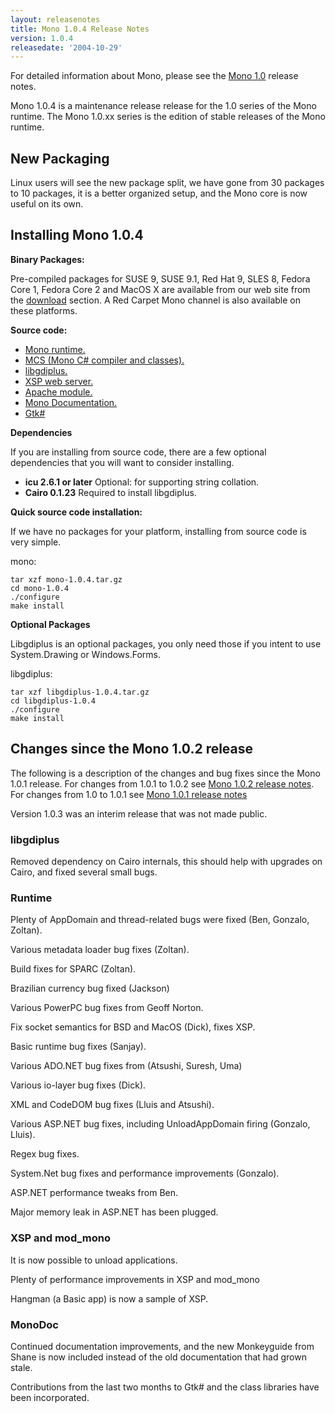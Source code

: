 ```yaml
---
layout: releasenotes
title: Mono 1.0.4 Release Notes
version: 1.0.4
releasedate: '2004-10-29'
---
```


For detailed information about Mono, please see the [Mono 1.0](http://www.go-mono.com/archive/1.0/) release notes.

Mono 1.0.4 is a maintenance release release for the 1.0 series of the Mono runtime. The Mono 1.0.xx series is the edition of stable releases of the Mono runtime.

New Packaging
-------------

Linux users will see the new package split, we have gone from 30 packages to 10 packages, it is a better organized setup, and the Mono core is now useful on its own.

Installing Mono 1.0.4
---------------------

**Binary Packages:**

Pre-compiled packages for SUSE 9, SUSE 9.1, Red Hat 9, SLES 8, Fedora Core 1, Fedora Core 2 and MacOS X are available from our web site from the [download](http://www.mono-project.com/download/) section. A Red Carpet Mono channel is also available on these platforms.

**Source code:**

-   [Mono runtime.](http://www.go-mono.com/archive/1.0.4/mono-1.0.4.tar.gz)
-   [MCS (Mono C# compiler and classes).](http://www.go-mono.com/archive/1.0.4/mcs-1.0.4.tar.gz)
-   [libgdiplus.](http://www.go-mono.com/archive/1.0.4/libgdiplus-1.0.4.tar.gz)
-   [XSP web server.](http://www.go-mono.com/archive/1.0.4/xsp-1.0.4.tar.gz)
-   [Apache module.](http://www.go-mono.com/archive/1.0.4/mod_mono-1.0.4.tar.gz)
-   [Mono Documentation.](http://www.go-mono.com/archive/1.0.4/monodoc-1.0.4.tar.gz)
-   [Gtk#](http://www.go-mono.com/archive/1.0.4/gtk-sharp-1.0.4.tar.gz)

**Dependencies**

If you are installing from source code, there are a few optional dependencies that you will want to consider installing.

- **icu 2.6.1 or later** Optional: for supporting string collation.
- **Cairo 0.1.23** Required to install libgdiplus.

**Quick source code installation:**

If we have no packages for your platform, installing from source code is very simple.

mono:

``` shell
tar xzf mono-1.0.4.tar.gz
cd mono-1.0.4
./configure
make install
```

**Optional Packages**

Libgdiplus is an optional packages, you only need those if you intent to use System.Drawing or Windows.Forms.

libgdiplus:

``` shell
tar xzf libgdiplus-1.0.4.tar.gz
cd libgdiplus-1.0.4
./configure
make install
```

Changes since the Mono 1.0.2 release
------------------------------------

The following is a description of the changes and bug fixes since the Mono 1.0.1 release. For changes from 1.0.1 to 1.0.2 see [Mono 1.0.2 release notes](http://www.go-mono.com/archive/1.0.2/). For changes from 1.0 to 1.0.1 see [Mono 1.0.1 release notes](http://www.go-mono.com/archive/1.0.1)

Version 1.0.3 was an interim release that was not made public.

### libgdiplus

Removed dependency on Cairo internals, this should help with upgrades on Cairo, and fixed several small bugs.

### Runtime

Plenty of AppDomain and thread-related bugs were fixed (Ben, Gonzalo, Zoltan).

Various metadata loader bug fixes (Zoltan).

Build fixes for SPARC (Zoltan).

Brazilian currency bug fixed (Jackson)

Various PowerPC bug fixes from Geoff Norton.

Fix socket semantics for BSD and MacOS (Dick), fixes XSP.

Basic runtime bug fixes (Sanjay).

Various ADO.NET bug fixes from (Atsushi, Suresh, Uma)

Various io-layer bug fixes (Dick).

XML and CodeDOM bug fixes (Lluis and Atsushi).

Various ASP.NET bug fixes, including UnloadAppDomain firing (Gonzalo, Lluis).

Regex bug fixes.

System.Net bug fixes and performance improvements (Gonzalo).

ASP.NET performance tweaks from Ben.

Major memory leak in ASP.NET has been plugged.

### XSP and mod_mono

It is now possible to unload applications.

Plenty of performance improvements in XSP and mod_mono

Hangman (a Basic app) is now a sample of XSP.

### MonoDoc

Continued documentation improvements, and the new Monkeyguide from Shane is now included instead of the old documentation that had grown stale.

Contributions from the last two months to Gtk# and the class libraries have been incorporated.
